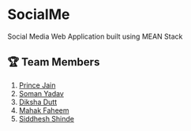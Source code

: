 # SocialMe
Social Media Web Application built using MEAN Stack

## 🏆 Team Members
1. <a href="https://github.com/princ1211">Prince Jain</a> 
2. <a href="https://github.com/somanyadav">Soman Yadav</a> 
3. <a href="https://github.com/dikshadutt08">Diksha Dutt</a> 
4. <a href="https://github.com/mahakfaheem">Mahak Faheem</a> 
5. <a href="https://github.com/SiddheshShinde-tech">Siddhesh Shinde</a> 



